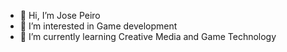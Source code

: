 - 👋 Hi, I’m Jose Peiro
- 👀 I’m interested in Game development
- 🌱 I’m currently learning Creative Media and Game Technology
